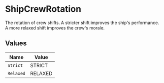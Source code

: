 # ShipCrewRotation

The rotation of crew shifts. A stricter shift improves the ship's performance. A more relaxed shift improves the crew's morale.


## Values

| Name      | Value     |
| --------- | --------- |
| `Strict`  | STRICT    |
| `Relaxed` | RELAXED   |